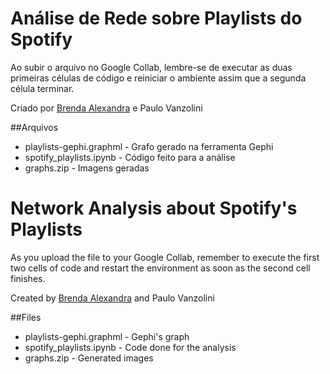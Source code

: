 # Análise de Rede sobre Playlists do Spotify
Ao subir o arquivo no Google Collab, lembre-se de executar as duas primeiras células de código e reiniciar o ambiente assim que a segunda célula terminar.

Criado por [Brenda Alexandra](github.com/breudes) e Paulo Vanzolini

##Arquivos
* playlists-gephi.graphml - Grafo gerado na ferramenta Gephi
* spotify_playlists.ipynb - Código feito para a análise
* graphs.zip - Imagens geradas

# Network Analysis about Spotify's Playlists
As you upload the file to your Google Collab, remember to execute the first two cells of code and restart the environment as soon as the second cell finishes.

Created by [Brenda Alexandra](github.com/breudes) and Paulo Vanzolini

##Files
* playlists-gephi.graphml - Gephi's graph
* spotify_playlists.ipynb - Code done for the analysis
* graphs.zip - Generated images
